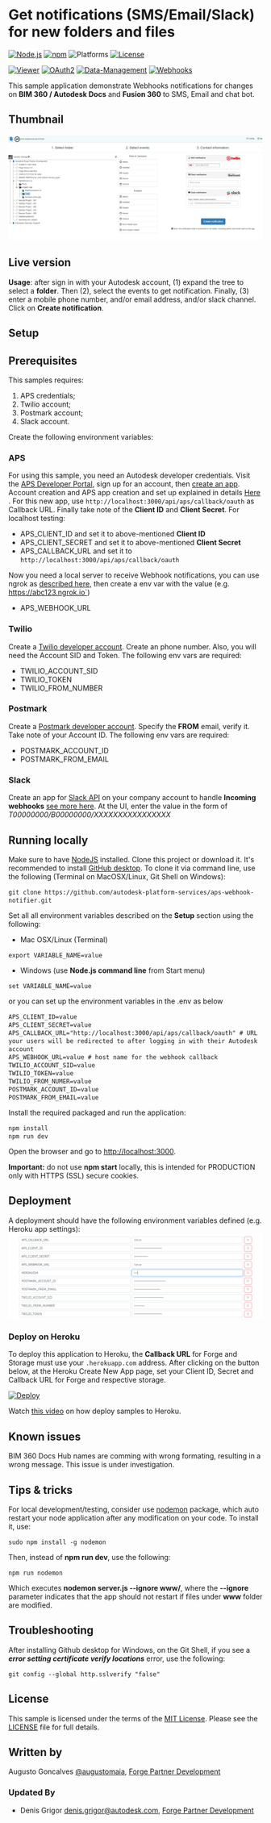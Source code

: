 # Get notifications (SMS/Email/Slack) for new folders and files

[![Node.js](https://img.shields.io/badge/Node.js-4.4.3-blue.svg)](https://nodejs.org/)
[![npm](https://img.shields.io/badge/npm-2.15.1-blue.svg)](https://www.npmjs.com/)
![Platforms](https://img.shields.io/badge/platform-windows%20%7C%20osx%20%7C%20linux-lightgray.svg)
[![License](http://img.shields.io/:license-mit-blue.svg)](http://opensource.org/licenses/MIT)
 
[![Viewer](https://img.shields.io/badge/Viewer-v7-green.svg)](http://developer.autodesk.com/)
[![OAuth2](https://img.shields.io/badge/OAuth2-v1-green.svg)](http://developer.autodesk.com/)
[![Data-Management](https://img.shields.io/badge/Data%20Management-v2-green.svg)](http://developer.autodesk.com/)
[![Webhooks](https://img.shields.io/badge/Webhooks-v1-green.svg)](http://developer.autodesk.com/)

This sample application demonstrate Webhooks notifications for changes on **BIM 360 / Autodesk Docs** and **Fusion 360** to SMS, Email and chat bot.
  
## Thumbnail

![thumbnail](./main-page.PNG)

## Live version

<!-- Running [live here](http://bim360notifier.autodesk.io) and [video demonstration here](https://www.youtube.com/watch?v=oZ_aNoBbpUM). -->

**Usage**: after sign in with your Autodesk account, (1) expand the tree to select a **folder**. Then (2), select the events to get notification. Finally, (3) enter a mobile phone number, and/or email address, and/or slack channel. Click on **Create notification**.

## Setup

## Prerequisites
This samples requires:

1. APS credentials; 
2. Twilio account;
3. Postmark account; 
4. Slack account. 

Create the following environment variables:

### APS

For using this sample, you need an Autodesk developer credentials. Visit the [APS Developer Portal](https://aps.autodesk.com/), sign up for an account, then [create an app](https://aps.autodesk.com/myapps/). Account creation and APS app creation and set up explained in details [Here](https://tutorials.autodesk.io/#create-an-account) . For this new app, use `http://localhost:3000/api/aps/callback/oauth` as Callback URL. Finally take note of the **Client ID** and **Client Secret**. For localhost testing:

- APS\_CLIENT\_ID and set it to above-mentioned **Client ID**
- APS\_CLIENT\_SECRET and set it to above-mentioned **Client Secret**
- APS\_CALLBACK\_URL and set it to `http://localhost:3000/api/aps/callback/oauth`

Now you need a local server to receive Webhook notifications, you can use ngrok as [described here](https://developer.autodesk.com/en/docs/webhooks/v1/tutorials/configuring-your-server/), then create a env var with the value (e.g. https://abc123.ngrok.io`)

- APS\_WEBHOOK\_URL

### Twilio

Create a [Twilio developer account](https://www.twilio.com). Create an phone number. Also, you will need the Account SID and Token. The following env vars are required:

- TWILIO\_ACCOUNT_SID
- TWILIO\_TOKEN
- TWILIO\_FROM\_NUMBER

### Postmark

Create a [Postmark developer account](https://postmarkapp.com). Specify the **FROM** email, verify it. Take note of your Account ID. The following env vars are required:

- POSTMARK\_ACCOUNT\_ID
- POSTMARK\_FROM\_EMAIL

### Slack

Create an app for [Slack API](https://api.slack.com/) on your company account to handle **Incoming webhooks** [see more here](https://api.slack.com/incoming-webhooks). At the UI, enter the value in the form of *T00000000/B00000000/XXXXXXXXXXXXXXXX*

## Running locally

Make sure to have [NodeJS](https://nodejs.org) installed. Clone this project or download it. It's recommended to install [GitHub desktop](https://desktop.github.com). To clone it via command line, use the following (Terminal on MacOSX/Linux, Git Shell on Windows):

```
git clone https://github.com/autodesk-platform-services/aps-webhook-notifier.git
```

Set all all environment variables described on the **Setup** section using the following:

- Mac OSX/Linux (Terminal)

```
export VARIABLE_NAME=value
```

- Windows (use <b>Node.js command line</b> from Start menu)

```
set VARIABLE_NAME=value
```
or you can set up the environment variables in the .env as below

```
APS_CLIENT_ID=value
APS_CLIENT_SECRET=value
APS_CALLBACK_URL="http://localhost:3000/api/aps/callback/oauth" # URL your users will be redirected to after logging in with their Autodesk account
APS_WEBHOOK_URL=value # host name for the webhook callback
TWILIO_ACCOUNT_SID=value
TWILIO_TOKEN=value
TWILIO_FROM_NUMER=value
POSTMARK_ACCOUNT_ID=value
POSTMARK_FROM_EMAIL=value

```
Install the required packaged and run the application:

```
npm install
npm run dev
```

Open the browser and go to [http://localhost:3000](http://localhost:3000).

**Important:** do not use **npm start** locally, this is intended for PRODUCTION only with HTTPS (SSL) secure cookies.

## Deployment

A deployment should have the following environment variables defined (e.g. Heroku app settings):
![thumbnail](./heroku.PNG)


<!-- ![](www/img/readme/envvars.png) -->

### Deploy on Heroku

To deploy this application to Heroku, the **Callback URL** for Forge and Storage must use your `.herokuapp.com` address. After clicking on the button below, at the Heroku Create New App page, set your Client ID, Secret and Callback URL for Forge and respective storage.

[![Deploy](https://www.herokucdn.com/deploy/button.svg)](https://heroku.com/deploy)

Watch [this video](https://www.youtube.com/watch?v=Oqa9O20Gj0c) on how deploy samples to Heroku.

## Known issues

BIM 360 Docs Hub names are comming with wrong formating, resulting in a wrong message. This issue is under investigation.

## Tips & tricks

For local development/testing, consider use [nodemon](https://www.npmjs.com/package/nodemon) package, which auto restart your node application after any modification on your code. To install it, use:

    sudo npm install -g nodemon

Then, instead of <b>npm run dev</b>, use the following:

    npm run nodemon

Which executes <b>nodemon server.js --ignore www/</b>, where the <b>--ignore</b> parameter indicates that the app should not restart if files under <b>www</b> folder are modified.

## Troubleshooting

After installing Github desktop for Windows, on the Git Shell, if you see a ***error setting certificate verify locations*** error, use the following:

    git config --global http.sslverify "false"

## License

This sample is licensed under the terms of the [MIT License](http://opensource.org/licenses/MIT). Please see the [LICENSE](LICENSE) file for full details.


## Written by

Augusto Goncalves [@augustomaia](https://twitter.com/augustomaia), [Forge Partner Development](http://forge.autodesk.com)

### Updated By

- Denis Grigor [denis.grigor@autodesk.com](denis.grigor@autodesk.com), [Forge Partner Development](http://forge.autodesk.com)
